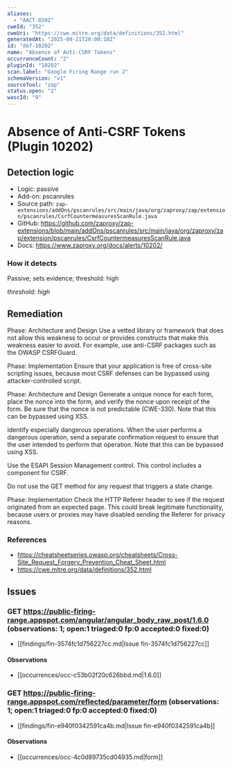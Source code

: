 ```yaml
---
aliases:
  - "AACT-0202"
cweId: "352"
cweUri: "https://cwe.mitre.org/data/definitions/352.html"
generatedAt: "2025-09-21T20:00:10Z"
id: "def-10202"
name: "Absence of Anti-CSRF Tokens"
occurrenceCount: "2"
pluginId: "10202"
scan.label: "Google Firing Range run 2"
schemaVersion: "v1"
sourceTool: "zap"
status.open: "2"
wascId: "9"
---
```


# Absence of Anti-CSRF Tokens (Plugin 10202)

## Detection logic

- Logic: passive
- Add-on: pscanrules
- Source path: `zap-extensions/addOns/pscanrules/src/main/java/org/zaproxy/zap/extension/pscanrules/CsrfCountermeasuresScanRule.java`
- GitHub: https://github.com/zaproxy/zap-extensions/blob/main/addOns/pscanrules/src/main/java/org/zaproxy/zap/extension/pscanrules/CsrfCountermeasuresScanRule.java
- Docs: https://www.zaproxy.org/docs/alerts/10202/

### How it detects

Passive; sets evidence; threshold: high

_threshold: high_

## Remediation

Phase: Architecture and Design
Use a vetted library or framework that does not allow this weakness to occur or provides constructs that make this weakness easier to avoid.
For example, use anti-CSRF packages such as the OWASP CSRFGuard.

Phase: Implementation
Ensure that your application is free of cross-site scripting issues, because most CSRF defenses can be bypassed using attacker-controlled script.

Phase: Architecture and Design
Generate a unique nonce for each form, place the nonce into the form, and verify the nonce upon receipt of the form. Be sure that the nonce is not predictable (CWE-330).
Note that this can be bypassed using XSS.

Identify especially dangerous operations. When the user performs a dangerous operation, send a separate confirmation request to ensure that the user intended to perform that operation.
Note that this can be bypassed using XSS.

Use the ESAPI Session Management control.
This control includes a component for CSRF.

Do not use the GET method for any request that triggers a state change.

Phase: Implementation
Check the HTTP Referer header to see if the request originated from an expected page. This could break legitimate functionality, because users or proxies may have disabled sending the Referer for privacy reasons.

### References
- https://cheatsheetseries.owasp.org/cheatsheets/Cross-Site_Request_Forgery_Prevention_Cheat_Sheet.html
- https://cwe.mitre.org/data/definitions/352.html

## Issues

### GET https://public-firing-range.appspot.com/angular/angular_body_raw_post/1.6.0  (observations: 1; open:1 triaged:0 fp:0 accepted:0 fixed:0)

- [[findings/fin-3574fc1d756227cc.md|Issue fin-3574fc1d756227cc]]
#### Observations
- [[occurrences/occ-c53b02f20c626bbd.md|1.6.0]]

### GET https://public-firing-range.appspot.com/reflected/parameter/form  (observations: 1; open:1 triaged:0 fp:0 accepted:0 fixed:0)

- [[findings/fin-e940f0342591ca4b.md|Issue fin-e940f0342591ca4b]]
#### Observations
- [[occurrences/occ-4c0d89735cd04935.md|form]]

